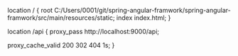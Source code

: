 location / {
            root   C:/Users/0001/git/spring-angular-framwork/spring-angular-framwork/src/main/resources/static;
            index  index.html;
        }
		
location /api {
   proxy_pass http://localhost:9000/api;
   
   proxy_cache_valid  200 302 404 1s;
}